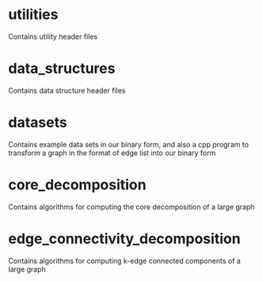 # utilities

Contains utility header files

# data_structures

Contains data structure header files

# datasets

Contains example data sets in our binary form, and also a cpp program to transform a graph in the format of edge list into our binary form

# core_decomposition

Contains algorithms for computing the core decomposition of a large graph

# edge_connectivity_decomposition

Contains algorithms for computing k-edge connected components of a large graph
